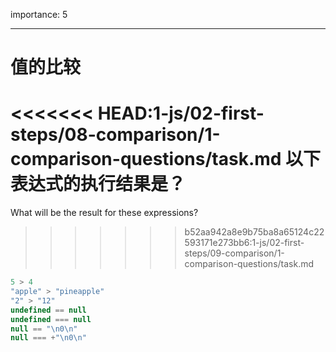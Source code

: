 importance: 5

---

# 值的比较

<<<<<<< HEAD:1-js/02-first-steps/08-comparison/1-comparison-questions/task.md
以下表达式的执行结果是？
=======
What will be the result for these expressions?
>>>>>>> b52aa942a8e9b75ba8a65124c22593171e273bb6:1-js/02-first-steps/09-comparison/1-comparison-questions/task.md

```js no-beautify
5 > 4
"apple" > "pineapple"
"2" > "12"
undefined == null
undefined === null
null == "\n0\n"
null === +"\n0\n"
```

